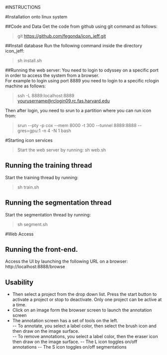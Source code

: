 #INSTRUCTIONS

#Installation onto linux system

##Code and Data
Get the code from github using git command as follows:
> git https://github.com/fegonda/icon_jeff.git

##Install database
Run the following command inside the directory icon_jeff:
> sh  install.sh


##Running the web server:
You need to login to odyssey on a specific port in order to access the system from a browser.  
For example to login using port 8889 you need to login to a specific rclogin machine as follows:

> ssh -L 8889:localhost:8889 yourusername@rclogin09.rc.fas.harvard.edu

Then after login, you need to srun to a partition where you can run icon from:

> srun --pty -p cox --mem 8000 -t 300 --tunnel 8889:8888 --gres=gpu:1 -n 4 -N 1 bash


#Starting icon services

> Start the web server by running: 
sh web.sh

## Running the training thread
Start the training thread by running: 
> sh train.sh

## Running the segmentation thread
Start the segmentation thread by running: 
> sh segment.sh


#Web Access
## Running the front-end.
Access the UI by launching the following URL on a browser: 
http://localhost:8888/browse

## Usability
- Then select a project from the drop down list. Press the start button to activate a project or stop to deactivate. Only one project can be active at a time.
- Click on an image form the browser screen to launch the annotation screen
- The annotation screen has a set of tools on the left.  
-- To annotate, you select a label color, then select the brush icon and then draw on the image surface.  
-- To remove annotations, you select a label color, then the eraser icon then draw on the image surface.
-- The L icon toggles on/off annotations
-- The S icon toggles on/off segmentations

